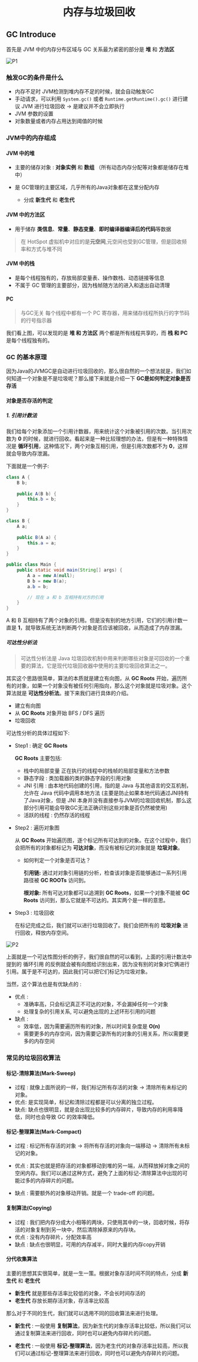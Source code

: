 # <center>内存与垃圾回收</center>


## GC Introduce 
首先是 JVM 中的内存分布区域与 GC 关系最为紧密的部分是 **堆** 和 **方法区**

![P1](./assets/M-p1.jpg)

### 触发GC的条件是什么

- 内存不足时 JVM检测到堆内存不足的时候，就会自动触发GC
- 手动请求，可以利用 `System.gc()` 或者 `Runtime.getRuntime().gc()` 进行建议 JVM 进行垃圾回收 -> 是建议并不会立即执行
- JVM 参数的设置
- 对象数量或者内存占用达到阈值的时候



### JVM中的内存组成

#### JVM 中的堆 

- 主要的储存对象 : **对象实例** 和 **数组** （所有动态内存分配等对象都是储存在堆中）
- 是 GC管理的主要区域，几乎所有的Java对象都在这里分配内存
  
    - 分成 **新生代** 和 **老生代**


#### JVM 中的方法区

- 用于储存 **类信息**、**常量**、**静态变量**、**即时编译器编译后的代码**等数据
> 在 HotSpot 虚拟机中对应的是**元空间**,元空间也受到GC管理，但是回收频率和方式与堆不同

#### JVM 中的栈

- 是每个线程独有的，存放局部变量表、操作数栈、动态链接等信息
- 不属于 GC 管理的主要部分，因为栈帧随方法的进入和退出自动清理

#### PC
> 与GC无关
每个线程中都有一个 PC 寄存器，用来储存线程所执行的字节码的行号指示器


我们看上图，可以发现的是 **堆 和 方法区** 两个都是所有线程共享的，而 **栈 和 PC** 是每个线程独有的。


### GC 的基本原理

因为Java的JVMGC是自动进行垃圾回收的，那么很自然的一个想法就是，我们如何知道一个对象是不是垃圾呢？那么接下来就是介绍一下 **GC是如何判定对象是否存活**

#### 对象是否存活的判定

##### 1. 引用计数法

我们给每个对象添加一个引用计数器，用来统计这个对象被引用的次数。当引用次数为 **0** 的时候，就进行回收。看起来是一种比较理想的办法，但是有一种特殊情况是 **循环引用**，这种情况下，两个对象互相引用，但是引用次数都不为 **0**，这样就会导致内存泄漏。

下面就是一个例子:
```java
class A {
    B b;
    
    public A(B b) {
        this.b = b;
    }
}

class B {
    A a;
    
    public B(A a) {
        this.a = a;
    }
}

public class Main {
    public static void main(String[] args) {
        A a = new A(null);
        B b = new B(a);
        a.b = b;

        // 现在 a 和 b 互相持有对方的引用
    }
}
```

A 和 B 互相持有了两个对象的引用。但是没有别的地方引用，它们的引用计数一直是 **1**，就导致系统无法判断两个对象是否应该被回收，从而造成了内存泄漏。

##### 可达性分析法

> 可达性分析法是 Java 垃圾回收机制中用来判断哪些对象是可回收的一个重要的算法，它是现代垃圾回收器中使用的主要垃圾回收算法之一。

其实这个思路很简单，算法的本质就是建立有向图，从 **GC Roots** 开始，遍历所有的对象，如果一个对象没有被任何引用指向，那么这个对象就是垃圾对象。这个算法就是 **可达性分析法**。接下来我们进行具体的介绍。

- 建立有向图
- 从 **GC Roots** 对象开始 BFS / DFS 遍历
- 垃圾回收

可达性分析的具体过程如下:

- Step1 : 确定 **GC Roots** 

    **GC Roots** 主要包括:

    - 栈中的局部变量 正在执行的线程中的栈帧的局部变量和方法参数
    - 静态字段 : 类加载器的类的静态字段的引用对象
    - JNI 引用 : 由本地代码创建的引用，指的是 Java 与其他语言的交互机制，允许在 Java 代码中调用本地方法 (主要是防止如果本地代码通过JNI持有了Java对象，但是 JNI 本身并没有直接参与JVM的垃圾回收机制，那么这部分引用可能会导致GC无法正确识别这些对象是否仍然被使用)
    - 活跃的线程 : 仍然存活的线程

- Step2 : 遍历对象图

    从 **GC Roots** 开始遍历图，逐个标记所有可达到的对象。在这个过程中，我们会把所有的对象都标记为 **可达对象**，而没有被标记的对象就是 **垃圾对象**。

    - 如何判定一个对象是否可达？

        **引用链:** 通过对对象引用链的分析，检查该对象是否能够通过一系列引用路径被 **GC ROOTs** 访问到。

        **根对象:** 所有可达对象都可以追溯到 **GC Roots**，如果一个对象不能被 **GC Roots** 访问到，那么它就是不可达的。其实两个是一样的意思。


- Step3 : 垃圾回收

    在标记完成之后，我们就可以进行垃圾回收了。我们会把所有的 **垃圾对象** 进行回收，释放内存空间。


![P2](./assets/M-p2.jpg)

上面就是一个可达性图分析的例子，我们很自然的可以看到，上面的引用计数法中提到的 循环引用 的反例就会被有向图给识别出来，因为没有别的对象对它俩进行引用。属于是不可达的，因此我们可以把它们标记为垃圾对象。


当然，这个算法也是有优缺点的 :

- 优点 : 
    - 准确率高，只会标记真正不可达的对象，不会漏掉任何一个对象
    - 处理复杂的引用关系, 可以避免出现的上述环形引用的问题
- 缺点 : 
    - 效率低，因为需要遍历所有的对象，所以时间复杂度是 **O(n)**
    - 需要更多的内存空间，因为需要记录所有的对象的引用关系，所以需要更多的内存空间

### 常见的垃圾回收算法


#### 标记-清除算法(Mark-Sweep)

- 过程 : 就像上面所说的一样，我们标记所有存活的对象 -> 清除所有未标记的对象。
- 优点: 是实现简单，标记和清除过程都是可以分离的独立过程。
- 缺点: 缺点也很明显，就是会出现比较多的内存碎片，导致内存的利用率降低，同时也会导致 GC 的效率降低。


#### 标记-整理算法(Mark-Compact)

- 过程 : 标记所有存活的对象 -> 将所有存活的对象向一端移动 -> 清除所有未标记的对象。

- 优点 : 其实也就是把存活的对象都移动到堆的另一端，从而释放掉对象之间的空闲内存。我们可以通过这种方式，避免了上面的标记-清除算法中出现的可能过多的内存碎片的问题。

- 缺点 : 需要额外的对象移动开销。就是一个 trade-off 的问题。


#### 复制算法(Copying)

- 过程 : 我们把内存分成大小相等的两块，只使用其中的一块，回收时候，将存活的对象复制到另一块中，然后清除掉原来的内存块。
- 优点 : 没有内存碎片，分配效率高
- 缺点 : 缺点也很明显，可用的内存减半，同时大量的内存copy开销


#### 分代收集算法

主要的思想其实很简单，就是一生一策。根据对象存活时间不同的特点，分成 **新生代** 和 **老生代** 

- **新生代** 就是那些存活率比较低的对象，不会长时间存活的
- **老生代** 存放长期存活对象，存活率比较高

那么对于不同的生代，我们就可以选用不同的回收算法来进行处理。

- **新生代** : 一般使用 **复制算法**，因为新生代的对象存活率比较低，所以我们可以通过复制算法来进行回收，同时也可以避免内存碎片的问题。

- **老生代** : 一般使用 **标记-整理算法**，因为老生代的对象存活率比较高，所以我们可以通过标记-整理算法来进行回收，同时也可以避免内存碎片的问题。